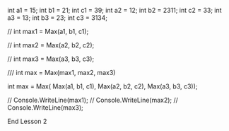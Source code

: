 int a1 = 15;
int b1 = 21;
int c1 = 39;
int a2 = 12;
int b2 = 2311;
int c2 = 33;
int a3 = 13;
int b3 = 23;
int c3 = 3134;

// int max1 = Max(a1, b1, c1);

// int max2 = Max(a2, b2, c2);

// int max3 = Max(a3, b3, c3);

/// int max = Max(max1, max2, max3)

int max = Max(
    Max(a1, b1, c1),
    Max(a2, b2, c2), 
    Max(a3, b3, c3));

// Console.WriteLine(max1);
// Console.WriteLine(max2);
// Console.WriteLine(max3);

End Lesson 2